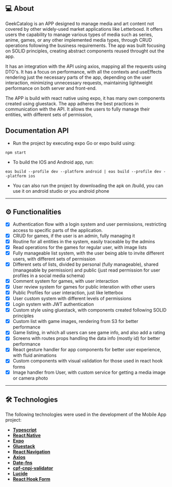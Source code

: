 ## 💻 About

GeekCatalog is an APP designed to manage media and art content not covered by other widely-used market applications like Letterboxd. It offers users the capability to manage various types of media such as series, anime, games, or any other implemented media types, through CRUD operations following the business requirements. The app was built focusing on SOLID principles, creating abstract components reused throught out the app. 

It has an integration with the API using axios, mapping all the requests using DTO's. It has a focus on performance, with all the contexts and useEffects rendering just the necessary parts of the app, depending on the user interaction, minimizing unnecessary requests, maintaining lightweight performance on both server and front-end.

The APP is build with react native using expo, it has many own components created using gluestack. The app adheres the best practices in communication with the API. It allows the users to fully manage their entities, with different sets of permission,

## Documentation API

- Run the project by executing expo Go or expo build using: 
```
npm start 
```
- To build the IOS and Android app, run:
```
eas build --profile dev --platform android | eas build --profile dev --platform ios
```
- You can also run the project by downloading the apk on /build, you can use it on android studio or you android phone

---

## ⚙️ Functionalities

- [x] Authentication flow with a login system and user permissions, restricting access to specific parts of the application.
- [x] CRUD for games, if the user is an admin, fully managing it
- [x] Routine for all entities in the system, easily traceable by the admins
- [x] Read operations for the games for regular user, with image lists
- [x] Fully manageable list system, with the user being able to invite different users, with different sets of permission
- [x] Different sets of lists, divided by personal (fully manageable), shared (manageable by permission) and public (just read permission for user profiles in a social media schema)
- [x] Comment system for games, with user interaction
- [x] User review system for games for public interation with other users
- [x] Public Profiles for user interaction, just like letterbox
- [x] User custom system with different levels of permissions
- [x] Login system with JWT authentication
- [x] Custom style using gluestack, with components created following SOLID principles
- [x] Custom list with game images, rendering from S3 for better performance
- [x] Game listing, in which all users can see game info, and also add a rating
- [x] Screens with routes props handling the data info (mostly id) for better performance
- [x] React gesture handler for app components for better user experience, with fluid animations
- [x] Custom components with visual validation for those used in react hook forms
- [x] Image handler from User, with custom service for getting a media image or camera photo

---

## 🛠 Technologies

The following technologies were used in the development of the Mobile App project:

- **[Typescript](https://www.typescriptlang.org/)**
- **[React Native](https://reactnative.dev/)**
- **[Expo](https://docs.expo.dev/)**
- **[Gluestack](https://gluestack.io/)**
- **[React Navigation](https://reactnavigation.org/)**
- **[Axios](https://axios-http.com/)**
- **[Date-fns](https://date-fns.org/)**
- **[cpf-cnpj-validator](https://www.npmjs.com/package/cpf-cnpj-validator)**
- **[Lucide](https://lucide.dev/guide/packages/lucide-react-native)**
- **[React Hook Form](https://www.react-hook-form.com/)**
